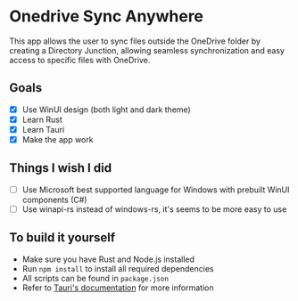 # Onedrive Sync Anywhere

This app allows the user to sync files outside the OneDrive folder by creating a Directory Junction, allowing seamless synchronization and easy access to specific files with OneDrive.

## Goals

- [x] Use WinUI design (both light and dark theme)
- [x] Learn Rust
- [x] Learn Tauri
- [x] Make the app work

## Things I wish I did

- [ ] Use Microsoft best supported language for Windows with prebuilt WinUI components (C#)
- [ ] Use winapi-rs instead of windows-rs, it's seems to be more easy to use

## To build it yourself

- Make sure you have Rust and Node.js installed
- Run `npm install` to install all required dependencies
- All scripts can be found in `package.json`
- Refer to [Tauri's documentation](https://tauri.app/v1/guides/) for more information
